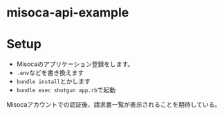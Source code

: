 misoca-api-example
==================

# Setup

 - Misocaのアプリケーション登録をします。
 - `.env`などを書き換えます
 - `bundle install`とかします
 - `bundle exec shotgun app.rb`で起動

Misocaアカウントでの認証後、請求書一覧が表示されることを期待している。
